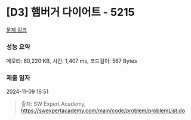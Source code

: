 # [D3] 햄버거 다이어트 - 5215 

[문제 링크](https://swexpertacademy.com/main/code/problem/problemDetail.do?contestProbId=AWT-lPB6dHUDFAVT) 

### 성능 요약

메모리: 60,220 KB, 시간: 1,407 ms, 코드길이: 567 Bytes

### 제출 일자

2024-11-09 16:51



> 출처: SW Expert Academy, https://swexpertacademy.com/main/code/problem/problemList.do